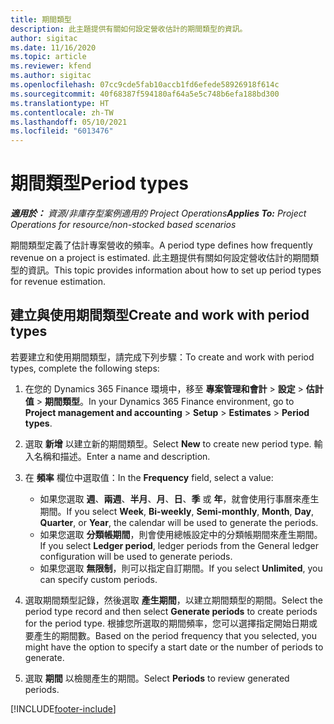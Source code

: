 ```yaml
---
title: 期間類型
description: 此主題提供有關如何設定營收估計的期間類型的資訊。
author: sigitac
ms.date: 11/16/2020
ms.topic: article
ms.reviewer: kfend
ms.author: sigitac
ms.openlocfilehash: 07cc9cde5fab10accb1fd6efede58926918f614c
ms.sourcegitcommit: 40f68387f594180af64a5e5c748b6efa188bd300
ms.translationtype: HT
ms.contentlocale: zh-TW
ms.lasthandoff: 05/10/2021
ms.locfileid: "6013476"
---
```

# <a name="period-types"></a><span data-ttu-id="09e30-103">期間類型</span><span class="sxs-lookup"><span data-stu-id="09e30-103">Period types</span></span>

<span data-ttu-id="09e30-104">_**適用於：** 資源/非庫存型案例適用的 Project Operations_</span><span class="sxs-lookup"><span data-stu-id="09e30-104">_**Applies To:** Project Operations for resource/non-stocked based scenarios_</span></span>

<span data-ttu-id="09e30-105">期間類型定義了估計專案營收的頻率。</span><span class="sxs-lookup"><span data-stu-id="09e30-105">A period type defines how frequently revenue on a project is estimated.</span></span> <span data-ttu-id="09e30-106">此主題提供有關如何設定營收估計的期間類型的資訊。</span><span class="sxs-lookup"><span data-stu-id="09e30-106">This topic provides information about how to set up period types for revenue estimation.</span></span> 

## <a name="create-and-work-with-period-types"></a><span data-ttu-id="09e30-107">建立與使用期間類型</span><span class="sxs-lookup"><span data-stu-id="09e30-107">Create and work with period types</span></span>
<span data-ttu-id="09e30-108">若要建立和使用期間類型，請完成下列步驟：</span><span class="sxs-lookup"><span data-stu-id="09e30-108">To create and work with period types, complete the following steps:</span></span>

1. <span data-ttu-id="09e30-109">在您的 Dynamics 365 Finance 環境中，移至 **專案管理和會計** > **設定** > **估計值** > **期間類型**。</span><span class="sxs-lookup"><span data-stu-id="09e30-109">In your Dynamics 365 Finance environment, go to **Project management and accounting** > **Setup** > **Estimates** > **Period types**.</span></span>
2. <span data-ttu-id="09e30-110">選取 **新增** 以建立新的期間類型。</span><span class="sxs-lookup"><span data-stu-id="09e30-110">Select **New** to create new period type.</span></span> <span data-ttu-id="09e30-111">輸入名稱和描述。</span><span class="sxs-lookup"><span data-stu-id="09e30-111">Enter a name and description.</span></span>
3. <span data-ttu-id="09e30-112">在 **頻率** 欄位中選取值：</span><span class="sxs-lookup"><span data-stu-id="09e30-112">In the **Frequency** field, select a value:</span></span>

    - <span data-ttu-id="09e30-113">如果您選取 **週**、**兩週**、**半月**、**月**、**日**、**季** 或 **年**，就會使用行事曆來產生期間。</span><span class="sxs-lookup"><span data-stu-id="09e30-113">If you select **Week**, **Bi-weekly**, **Semi-monthly**, **Month**, **Day**, **Quarter**, or **Year**, the calendar will be used to generate the periods.</span></span> 
    - <span data-ttu-id="09e30-114">如果您選取 **分類帳期間**，則會使用總帳設定中的分類帳期間來產生期間。</span><span class="sxs-lookup"><span data-stu-id="09e30-114">If you select **Ledger period**, ledger periods from the General ledger configuration will be used to generate periods.</span></span>
    - <span data-ttu-id="09e30-115">如果您選取 **無限制**，則可以指定自訂期間。</span><span class="sxs-lookup"><span data-stu-id="09e30-115">If you select **Unlimited**, you can specify custom periods.</span></span>
4. <span data-ttu-id="09e30-116">選取期間類型記錄，然後選取 **產生期間**，以建立期間類型的期間。</span><span class="sxs-lookup"><span data-stu-id="09e30-116">Select the period type record and then select **Generate periods** to create periods for the period type.</span></span> <span data-ttu-id="09e30-117">根據您所選取的期間頻率，您可以選擇指定開始日期或要產生的期間數。</span><span class="sxs-lookup"><span data-stu-id="09e30-117">Based on the period frequency that you selected, you might have the option to specify a start date or the number of periods to generate.</span></span>
5. <span data-ttu-id="09e30-118">選取 **期間** 以檢閱產生的期間。</span><span class="sxs-lookup"><span data-stu-id="09e30-118">Select **Periods** to review generated periods.</span></span>



[!INCLUDE[footer-include](../includes/footer-banner.md)]
